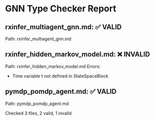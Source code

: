 # GNN Type Checker Report
## rxinfer_multiagent_gnn.md: ✅ VALID
Path: rxinfer_multiagent_gnn.md

## rxinfer_hidden_markov_model.md: ❌ INVALID
Path: rxinfer_hidden_markov_model.md
Errors:
  - Time variable t not defined in StateSpaceBlock

## pymdp_pomdp_agent.md: ✅ VALID
Path: pymdp_pomdp_agent.md

Checked 3 files, 2 valid, 1 invalid
